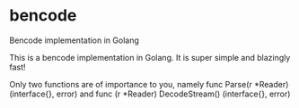 # bencode
Bencode implementation in Golang

This is a bencode implementation in Golang. It is super simple and blazingly fast! 

Only two functions are of importance to you, namely func Parse(r *Reader) (interface{}, error) and func (r *Reader) DecodeStream() (interface{}, error)
